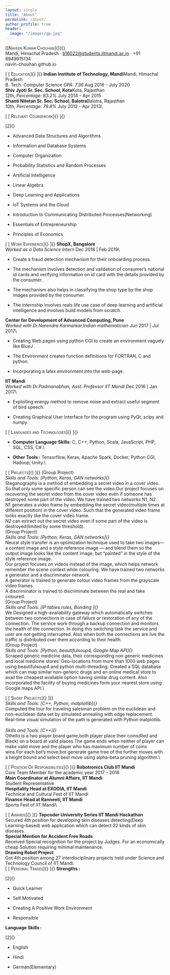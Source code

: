 ```yaml
---
layout: single
title: "About"
permalink: /about/
author_profile: true
header:
  image: "/images/gp.jpg"
---
```

[<span style="font-variant:small-caps;">[Naveen Kumar
Chouhan]{}</span>]{}\
Mandi, Himachal Pradesh $\cdot$ b16022@students.iitmandi.ac.in $\cdot$
+91 8949915134\
navin-chouhan.github.io

[ [ <span style="font-variant:small-caps;">Education</span>]{} ]{}
**Indian Institute of Technology, Mandi**Mandi, Himachal Pradesh\
B. Tech. Computer Science *GPA: 7.36* Aug 2016 - July 2020\
**Shiv Jyoti Sr. Sec. School, Kota**Kota, Rajasthan\
12th, *Percentage: 83.2%* July 2014 - Apr 2015\
**Shanti Nitetan Sr. Sec. School, Balotra**Balotra, Rajasthan\
10th, *Percentage: 79.8%* July 2012 - Apr 2013\

[ [ <span style="font-variant:small-caps;">Relevant Coursework</span>]{}
]{}

[2]{}

-   Advanced Data Structures and Algorithms

-   Information and Database Systems

-   Computer Organization

-   Probability Statistics and Random Processes

-   Artificial Intelligence

-   Linear Algebra

-   Deep Learning and Applications

-   IoT Systems and the Cloud

-   Introduction to Communicating Distributed Processes(Networking)

-   Essentials of Entrepreneurship

-   Principles of Economics

[ [ <span style="font-variant:small-caps;">Work Experience</span>]{} ]{}
**ShopX, Bangalore**\
*Worked as a Data Science Intern* Dec 2018 | Feb 2019\

-   Create a fraud detection mechanism for their onboarding process.

-   The mechanism involves detection and validation of consumer’s
    national id cards and verifying information on id card with the
    details provided by the consumer.

-   The mechanism also helps in classifying the shop type by the shop
    images provided by the consumer.

-   The internship involves reals life use case of deep learning and
    artificial intelligence and involves build models from scratch.

**Center for Development of Advanced Computing, Pune**\
*Worked with Dr.Narendra Karmarkar,Indian mathematician* Jun 2017 | Jul
2017\

-   Creating Web pages using python CGI to create an environment vaguely
    like BlueJ .

-   The Environment creates function definitions for FORTRAN, C and
    python.

-   Incorporating a latex environment into the web-page.

**IIT Mandi**\
*Worked with Dr.Padmanabhan, Asst. Professor IIT Mandi* Dec 2016 | Jan
2017\

-   Exploiting energy method to remove noise and extract useful segment
    of bird speech.

-   Creating Graphical User Interface for the program using PyQt, scipy
    and numpy.

[ [ <span style="font-variant:small-caps;">Languages and
Technologies</span>]{} ]{}

-   **Computer Language Skills:** C, C++, Python, Scala, JavaScript,
    PHP, SQL, CSS, C\#.\

-   **Other Tools :** Tensorflow, Keras, Apache Spark, Docker, Python
    CGI, Hadoop, Unity.\

[ [ <span style="font-variant:small-caps;">Projects</span>]{} ]{} (Group
Project)\
*Skills and Tools: [*Python, Keras, GAN networks*]{}*\
Steganography is a method of embedding a secret video in a cover video.
So that only some specific person can see the video.Our project focuses
on recovering the secret video from the cover video even if someone has
destroyed some part of the video. We have trained two networks N1, N2.\
N1 generates a video frame by embedding the secret video(multiple times
at different position) in the cover video. Such that the generated video
frame looks exactly like the cover video frame.\
N2 can extract out the secret video even if some part of the video is
destroyed(limited by some threshold).\
(Group Project)\
*Skills and Tools: [*Python, Keras, GAN networks*]{}*\
Neural style transfer is an optimization technique used to take two
images—a content image and a style reference image — and blend them so
the output image looks like the content image, but “painted” in the
style of the style reference image.\
Our project focuses on videos instead of the image, which helps network
remember the scene context while colouring. We have trained two networks
a generator and a discriminator network.\
A generator is trained to generate colour video frames from the
grayscale video frames.\
A discriminator is trained to discriminate between the real and fake
coloured.\
(Group Project)\
*Skills and Tools: [*IP tables rules, Bonding* ]{}*\
We Designed a high-availability gateway which automatically switches
between two connections in case of failure or restoration of any of the
connection. The service work through a backup connection and monitors
the health of the connection. In doing this switching task the service
and user are not getting interrupted. Also when both the connections are
live the traffic is distributed over them according to their health.\
(Group Project)\
*Skills and Tools: [*Python, beautifulsoup4, Google Map API*]{}*\
Scraped generic medicine data, their corresponding non generic medicines
and local medicine stores’ Geo-locations from more than 1000 web pages
using beautifulsoup4 and python multi-threading. Created a SQL database
which can map similar non-generic drugs and an online medical store to
avail the cheapest available option having similar drug content. Also
incorporated the facility of buying medicines form your nearest store
using Google maps API.\

[ [ <span style="font-variant:small-caps;">Short Projects</span>]{} ]{}\
*Skills and Tools: [*C++, Python, matplotlib*]{}*\
Computed the tour for traveling salesman problem on the euclidean and
non-euclidean data set by simulated annealing with edge replacement.
Real-time visual simulation of the path is generated with Python
matplotlib.\
\
*Skills and Tools: [*C++*]{}*\
Othello is a two player board game,both player place their coins(Red and
Black) on a board at valid places.The game ends when neither of player
can make valid move and the player who has maximum number of coins
wins.For each bot’s move,bot generate game tree of the further moves
with a height bound and select best move using alpha-beta pruning
algorithm.\

[ [ <span style="font-variant:small-caps;">Position Of
Responsibilities</span>]{} ]{} **Robotronics Club IIT Mandi**\
Core Team Member for the academic year 2017 - 2018\
**Main Coordinator at Alumni Affairs, IIT Mandi**\
Student Representative\
**Hospitality Head at EXODIA, IIT Mandi**\
Technical and Cultural Fest of IIT Mandi\
**Finance Head at Ranneeti, IIT Mandi**\
Sports Fest of IIT Mandi\

[ [ <span style="font-variant:small-caps;">Awards</span>]{} ]{}
**Topcoder University Series IIT Mandi Hackathon**\
Secured 4th position for developing skin diseases detecting(Deep
Learning-based) web application which can detect 22 kinds of skin
diseases.\
**Special Mention for Accident Free Roads**\
Received Special recognition for the project by Judges. For an
economically cheap Solution requiring minimal maintenance.\
**Drawing Robot Project**\
Got 4th position among 27 interdisciplinary projects held under Science
and Technology Council of IIT Mandi.\
[ [ <span style="font-variant:small-caps;">Personal Trades</span>]{} ]{}
**Strengths :**

[2]{}

-   Quick Learner

-   Self Motivated

-   Creating A Positive Work Environment

-   Responsible

**Language Skills :**

[2]{}

-   English

-   Hindi

-   German(Elementary)
